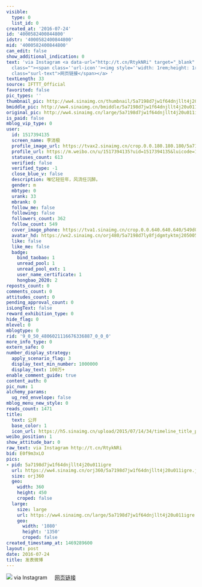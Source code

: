```yaml
---
visible:
  type: 0
  list_id: 0
created_at: '2016-07-24'
id: '4000582400844800'
idstr: '4000582400844800'
mid: '4000582400844800'
can_edit: false
show_additional_indication: 0
text: 'via Instagram <a data-url="http://t.cn/RtykNRi" target="_blank" href="https://weibo.cn/sinaurl?luicode=10000011&lfid=2304131517394135_-_WEIBO_SECOND_PROFILE_WEIBO&u=https%3A%2F%2Fwww.instagram.com%2Fp%2FBINpJPcha2N%2F"
  class=""><span class=''url-icon''><img style=''width: 1rem;height: 1rem'' src=''//h5.sinaimg.cn/upload/2015/09/25/3/timeline_card_small_web_default.png''></span><span
  class="surl-text">网页链接</span></a> '
textLength: 33
source: IFTTT_Official
favorited: false
pic_types: ''
thumbnail_pic: http://ww4.sinaimg.cn/thumbnail/5a7198d7jw1f64dnjllt4j20u011igre.jpg
bmiddle_pic: http://ww4.sinaimg.cn/bmiddle/5a7198d7jw1f64dnjllt4j20u011igre.jpg
original_pic: http://ww4.sinaimg.cn/large/5a7198d7jw1f64dnjllt4j20u011igre.jpg
is_paid: false
mblog_vip_type: 0
user:
  id: 1517394135
  screen_name: 李消极
  profile_image_url: https://tvax2.sinaimg.cn/crop.0.0.180.180.180/5a7198d7ly8fjdgmtyktmj20500500so.jpg?KID=imgbed,tva&Expires=1606399462&ssig=WMLT%2FkS%2FwJ
  profile_url: https://m.weibo.cn/u/1517394135?uid=1517394135&luicode=10000011&lfid=2304131517394135_-_WEIBO_SECOND_PROFILE_WEIBO
  statuses_count: 613
  verified: false
  verified_type: -1
  close_blue_v: false
  description: 唯忆轻狂年，风流任沉醉。
  gender: m
  mbtype: 0
  urank: 33
  mbrank: 0
  follow_me: false
  following: false
  followers_count: 362
  follow_count: 549
  cover_image_phone: https://tva1.sinaimg.cn/crop.0.0.640.640.640/549d0121tw1egm1kjly3jj20hs0hsq4f.jpg
  avatar_hd: https://wx2.sinaimg.cn/orj480/5a7198d7ly8fjdgmtyktmj20500500so.jpg
  like: false
  like_me: false
  badge:
    bind_taobao: 1
    unread_pool: 1
    unread_pool_ext: 1
    user_name_certificate: 1
    hongbao_2020: 2
reposts_count: 0
comments_count: 0
attitudes_count: 0
pending_approval_count: 0
isLongText: false
reward_exhibition_type: 0
hide_flag: 0
mlevel: 0
mblogtype: 0
rid: '9_0_50_4806021116676336887_0_0_0'
more_info_type: 0
extern_safe: 0
number_display_strategy:
  apply_scenario_flag: 3
  display_text_min_number: 1000000
  display_text: 100万+
enable_comment_guide: true
content_auth: 0
pic_num: 1
alchemy_params:
  ug_red_envelope: false
mblog_menu_new_style: 0
reads_count: 1471
title:
  text: 公开
  base_color: 1
  icon_url: https://h5.sinaimg.cn/upload/2015/07/14/34/timeline_title_public_default.png
weibo_position: 1
show_attitude_bar: 0
raw_text: via Instagram http://t.cn/RtykNRi ​​​
bid: E0f9m3xLO
pics:
- pid: 5a7198d7jw1f64dnjllt4j20u011igre
  url: https://ww4.sinaimg.cn/orj360/5a7198d7jw1f64dnjllt4j20u011igre.jpg
  size: orj360
  geo:
    width: 360
    height: 450
    croped: false
  large:
    size: large
    url: https://ww4.sinaimg.cn/large/5a7198d7jw1f64dnjllt4j20u011igre.jpg
    geo:
      width: '1080'
      height: '1350'
      croped: false
created_timestamp_at: 1469289600
layout: post
date: 2016-07-24
title: 发表微博
---
```


![](http://ww4.sinaimg.cn/large/5a7198d7jw1f64dnjllt4j20u011igre.jpg)
via Instagram <a data-url="http://t.cn/RtykNRi" target="_blank" href="https://weibo.cn/sinaurl?luicode=10000011&lfid=2304131517394135_-_WEIBO_SECOND_PROFILE_WEIBO&u=https%3A%2F%2Fwww.instagram.com%2Fp%2FBINpJPcha2N%2F" class=""><span class='url-icon'><img style='width: 1rem;height: 1rem' src='//h5.sinaimg.cn/upload/2015/09/25/3/timeline_card_small_web_default.png'></span><span class="surl-text">网页链接</span></a> 
